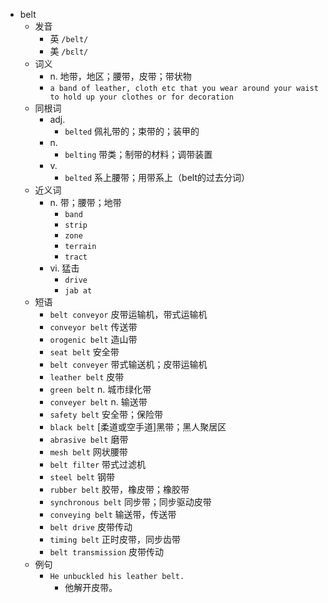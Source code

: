 - belt
  - 发音
    - 英 `/belt/`
    - 美 `/bɛlt/`
  - 词义
    - n. 地带，地区；腰带，皮带；带状物
    - `a band of leather, cloth etc that you wear around your waist to hold up your clothes or for decoration`
  - 同根词
    - adj.
      - `belted` 佩礼带的；束带的；装甲的
    - n.
      - `belting` 带类；制带的材料；调带装置
    - v.
      - `belted` 系上腰带；用带系上（belt的过去分词）
  - 近义词
    - n. 带；腰带；地带
      - `band`
      - `strip`
      - `zone`
      - `terrain`
      - `tract`
    - vi. 猛击
      - `drive`
      - `jab at`
  - 短语
    - `belt conveyor` 皮带运输机，带式运输机 
    - `conveyor belt` 传送带 
    - `orogenic belt` 造山带 
    - `seat belt` 安全带 
    - `belt conveyer` 带式输送机；皮带运输机 
    - `leather belt` 皮带 
    - `green belt` n. 城市绿化带 
    - `conveyer belt` n. 输送带 
    - `safety belt` 安全带；保险带 
    - `black belt` [柔道或空手道]黑带；黑人聚居区 
    - `abrasive belt` 磨带 
    - `mesh belt` 网状腰带 
    - `belt filter` 带式过滤机 
    - `steel belt` 钢带 
    - `rubber belt` 胶带，橡皮带；橡胶带 
    - `synchronous belt` 同步带；同步驱动皮带 
    - `conveying belt` 输送带，传送带 
    - `belt drive` 皮带传动 
    - `timing belt` 正时皮带，同步齿带 
    - `belt transmission` 皮带传动 
  - 例句
    - `He unbuckled his leather belt.`
      - 他解开皮带。

